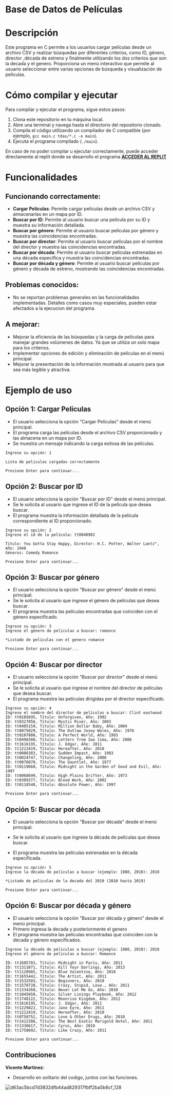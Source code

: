 # Base de Datos de Películas 

# Descripción

Este programa en C permite a los usuarios cargar películas desde un archivo CSV y realizar búsquedas por diferentes criterios, como ID, género, director ,década de estreno y finalmente utilizando los dos criterios que son la decada y el genero. Proporciona un menú interactivo que permite al usuario seleccionar entre varias opciones de búsqueda y visualización de películas.

# Cómo compilar y ejecutar

Para compilar y ejecutar el programa, sigue estos pasos:

1. Clona este repositorio en tu máquina local.
2. Abre una terminal y navega hasta el directorio del repositorio clonado.
3. Compila el código utilizando un compilador de C compatible (por ejemplo, `gcc main.c tdas/*.c -o main`).
4. Ejecuta el programa compilado (`./main`).

En caso de no poder compilar u ejecutar correctamente, puede acceder directamente al replit donde se desarrollo el programa 
**[ACCEDER AL REPLIT](https://replit.com/@VicenteMart1neZ/Tarea22)**

# Funcionalidades

## Funcionando correctamente:

 - **Cargar Películas**: Permite cargar películas desde un archivo CSV y almacenarlas en un mapa por ID.
- **Buscar por ID**: Permite al usuario buscar una película por su ID y muestra su información detallada.
- **Buscar por género**: Permite al usuario buscar películas por género y muestra las coincidencias encontradas.
- **Buscar por director**: Permite al usuario buscar películas por el nombre del director y muestra las coincidencias encontradas.
- **Buscar por década**: Permite al usuario buscar películas estrenadas en una década específica y muestra las coincidencias encontradas.
- **Buscar por década y género**: Permite al usuario buscar películas por género y década de estreno, mostrando las coincidencias encontradas.

## Problemas conocidos:

- No se reportan problemas generales en las funcionalidades implementadas. Detalles como casos muy especiales, pueden estar afectados a la ejecucion del programa.

## A mejorar:

- Mejorar la eficiencia de las búsquedas y la carga de películas para manejar grandes volúmenes de datos. Ya que se utiliza un solo mapa para los criterios.
- Implementar opciones de edición y eliminación de películas en el menú principal.
- Mejorar la presentación de la información mostrada al usuario para que sea más legible y atractiva.

# Ejemplo de uso



## **Opción 1: Cargar Películas**
- El usuario selecciona la opción "Cargar Películas" desde el menú principal.
- El programa carga las películas desde el archivo CSV proporcionado y las almacena en un mapa por ID.
- Se muestra un mensaje indicando la carga exitosa de las películas.

```
Ingrese su opción: 1

Lista de peliculas cargadas correctamente

Presione Enter para continuar...
```


## **Opción 2: Buscar por ID**


- El usuario selecciona la opción "Buscar por ID" desde el menú principal.
- Se le solicita al usuario que ingrese el ID de la película que desea buscar.
- El programa muestra la información detallada de la película correspondiente al ID proporcionado.
  
```
Ingrese su opción: 2
Ingrese el id de la película: tt0040982

Título: You Gotta Stay Happy, Director: H.C. Potter, Walter Lantz", Año: 1948
Géneros: Comedy Romance

Presione Enter para continuar...

```

## **Opción 3: Buscar por género**


- El usuario selecciona la opción "Buscar por género" desde el menú principal.
- Se le solicita al usuario que ingrese el género de películas que desea buscar.
- El programa muestra las películas encontradas que coinciden con el género especificado.


```
Ingrese su opción: 3
Ingrese el género de películas a buscar: romance

*Listado de peliculas con el genero romance

Presione Enter para continuar...
```


## **Opción 4: Buscar por director**


- El usuario selecciona la opción "Buscar por director" desde el menú principal.
- Se le solicita al usuario que ingrese el nombre del director de películas que desea buscar.
- El programa muestra las películas dirigidas por el director especificado.

```
Ingrese su opción: 4
Ingrese el nombre del director de películas a buscar: Clint eastwood
ID: tt0105695, Título: Unforgiven, Año: 1992
ID: tt0327056, Título: Mystic River, Año: 2003
ID: tt0405159, Título: Million Dollar Baby, Año: 2004
ID: tt0075029, Título: The Outlaw Josey Wales, Año: 1976
ID: tt0107808, Título: A Perfect World, Año: 1993
ID: tt0498380, Título: Letters from Iwo Jima, Año: 2006
ID: tt1616195, Título: J. Edgar, Año: 2011
ID: tt1212419, Título: Hereafter, Año: 2010
ID: tt0086383, Título: Sudden Impact, Año: 1983
ID: tt0824747, Título: Changeling, Año: 2008
ID: tt0076070, Título: The Gauntlet, Año: 1977
ID: tt0119668, Título: Midnight in the Garden of Good and Evil, Año: 1997
ID: tt0068699, Título: High Plains Drifter, Año: 1973
ID: tt0309377, Título: Blood Work, Año: 2002
ID: tt0118548, Título: Absolute Power, Año: 1997

Presione Enter para continuar...
```

## **Opción 5: Buscar por década**

- El usuario selecciona la opción "Buscar por década" desde el menú principal.
- Se le solicita al usuario que ingrese la década de películas que desea buscar.



- El programa muestra las películas estrenadas en la década especificada.

```
Ingrese su opción: 5
Ingrese la década de películas a buscar (ejemplo: 1980, 2010): 2010

*Listado de peliculas de la decada del 2010 (2010 hasta 2019)

Presione Enter para continuar...
```


## **Opción 6: Buscar por década y género**


- El usuario selecciona la opción "Buscar por década y género" desde el menú principal.
- Primero ingresa la decada y posteriormente el genero
- El programa muestra las películas encontradas que coinciden con la década y género especificados.

```
Ingrese la década de películas a buscar (ejemplo: 1980, 2010): 2010
Ingrese el género de películas a buscar: Romance

ID: tt1605783, Título: Midnight in Paris, Año: 2011
ID: tt1311071, Título: Kill Your Darlings, Año: 2013
ID: tt1120985, Título: Blue Valentine, Año: 2010
ID: tt1655442, Título: The Artist, Año: 2011
ID: tt1532503, Título: Beginners, Año: 2010
ID: tt1570728, Título: Crazy, Stupid, Love., Año: 2011
ID: tt1334260, Título: Never Let Me Go, Año: 2010
ID: tt1045658, Título: Silver Linings Playbook, Año: 2012
ID: tt1748122, Título: Moonrise Kingdom, Año: 2012
ID: tt1616195, Título: J. Edgar, Año: 2011
ID: tt1229822, Título: Jane Eyre, Año: 2011
ID: tt1212419, Título: Hereafter, Año: 2010
ID: tt0758752, Título: Love & Other Drugs, Año: 2010
ID: tt1412386, Título: The Best Exotic Marigold Hotel, Año: 2011
ID: tt1336617, Título: Cyrus, Año: 2010
ID: tt1758692, Título: Like Crazy, Año: 2011

Presione Enter para continuar...
```


## Contribuciones ##

**Vicente Martinez**:
- Desarrollo en solitario del codigo, juntos con las funciones.
  
![d63ac5bcd7d3832dfb44ad829317fbff2ba5b6cf_128](https://github.com/viichorm/Tarea-2/assets/125922459/986606ce-420d-4121-84f2-3cf7e7251010)





  
